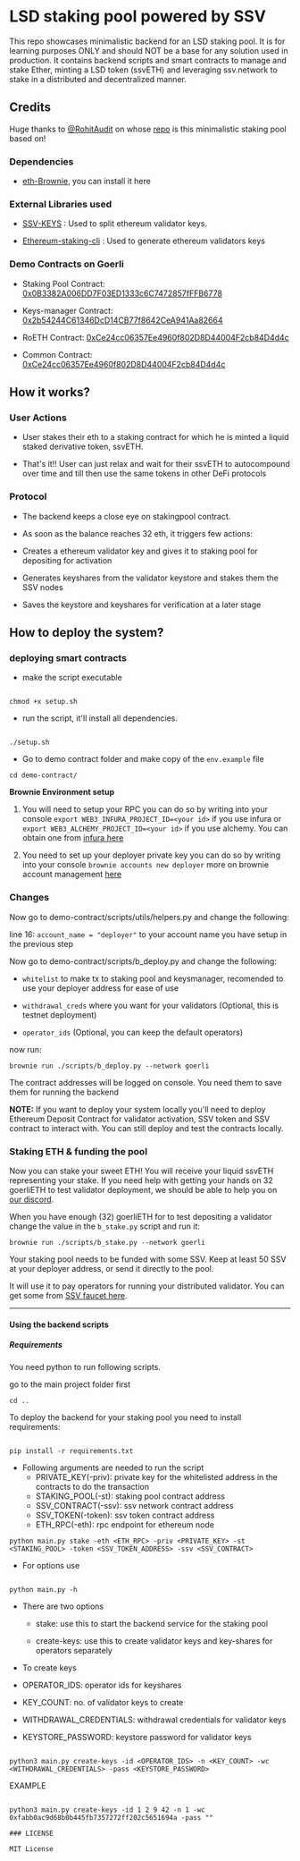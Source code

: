 # LSD staking pool powered by SSV

This repo showcases minimalistic backend for an LSD staking pool. It is for learning purposes ONLY and should NOT be a
base for any solution used in production. It contains backend scripts and smart contracts to manage and stake Ether,
minting a LSD token (ssvETH) and leveraging ssv.network to stake in a distributed and decentralized manner.

## Credits

Huge thanks to [@RohitAudit](https://github.com/RohitAudit) on whose [repo](https://github.com/RohitAudit/ssv-service)
is this minimalistic staking pool based on!

### Dependencies

- [eth-Brownie](https://eth-brownie.readthedocs.io/en/stable/), you can install it here

### External Libraries used

- [SSV-KEYS](https://github.com/bloxapp/ssv-keys.git) : Used to split ethereum validator keys.

- [Ethereum-staking-cli](https://github.com/ethereum/staking-deposit-cli.git) : Used to generate ethereum validators
  keys

### Demo Contracts on Goerli

- Staking Pool
  Contract: [0x0B3382A006DD7F03ED1333c6C7472857fFFB6778](https://goerli.etherscan.io/address/0x0B3382A006DD7F03ED1333c6C7472857fFFB6778#code)

- Keys-manager
  Contract: [0x2b54244C61346DcD14CB77f8642CeA941Aa82664](https://goerli.etherscan.io/address/0x2b54244C61346DcD14CB77f8642CeA941Aa82664#code)

- RoETH
  Contract: [0xCe24cc06357Ee4960f802D8D44004F2cb84D4d4c](https://goerli.etherscan.io/address/0xCe24cc06357Ee4960f802D8D44004F2cb84D4d4c#code)

- Common
  Contract: [0xCe24cc06357Ee4960f802D8D44004F2cb84D4d4c](https://goerli.etherscan.io/address/0xCe24cc06357Ee4960f802D8D44004F2cb84D4d4c#code)

## How it works?

### User Actions

- User stakes their eth to a staking contract for which he is minted a liquid staked derivative token, ssvETH.

- That's it!! User can just relax and wait for their ssvETH to autocompound over time and till then use the same tokens
  in other DeFi protocols

### Protocol

- The backend keeps a close eye on stakingpool contract.

- As soon as the balance reaches 32 eth, it triggers few actions:

- Creates a ethereum validator key and gives it to staking pool for depositing for activation

- Generates keyshares from the validator keystore and stakes them the SSV nodes

- Saves the keystore and keyshares for verification at a later stage

## How to deploy the system?

### deploying smart contracts

- make the script executable

```

chmod +x setup.sh

```

- run the script, it'll install all dependencies.

```

./setup.sh

```

- Go to demo contract folder and make copy of the `env.example` file

```
cd demo-contract/
```

**Brownie Environment setup**

1. You will need to setup your RPC
   you can do so by writing into your console `export WEB3_INFURA_PROJECT_ID=<your id>` if you use infura
   or `export WEB3_ALCHEMY_PROJECT_ID=<your id>` if you use alchemy. You can obtain one
   from [infura here](https://app.infura.io/)

2. You need to set up your deployer private key
   you can do so by writing into your console `brownie accounts new deployer` more on brownie account
   management [here](https://eth-brownie.readthedocs.io/en/stable/account-management.html#local-accounts)

### Changes

Now go to demo-contract/scripts/utils/helpers.py and change the following:

line 16: `account_name = "deployer"` to your account name you have setup in the previous step

Now go to demo-contract/scripts/b_deploy.py and change the following:

- `whitelist` to make tx to staking pool and keysmanager, recomended to use your deployer address for ease of use

- `withdrawal_creds` where you want for your validators (Optional, this is testnet deployment)

- `operator_ids` (Optional, you can keep the default operators)

now run:

```
brownie run ./scripts/b_deploy.py --network goerli
```

The contract addresses will be logged on console. You need them to save them for running the backend

**NOTE:** If you want to deploy your system locally you'll need to deploy Ethereum Deposit Contract for validator
activation, SSV token and SSV contract to interact with. You can still deploy and test the contracts locally.

### Staking ETH & funding the pool

Now you can stake your sweet ETH! You will receive your liquid ssvETH representing your stake. If you need help with
getting your hands on 32 goerliETH to test validator deployment, we should be able to help you
on [our discord](https://discord.com/invite/AbYHBfjkDY).

When you have enough (32) goerliETH for to test depositing a validator change the value in the `b_stake.py` script and
run it:

```
brownie run ./scripts/b_stake.py --network goerli
```

Your staking pool needs to be funded with some SSV. Keep at least 50 SSV at your deployer address, or send it directly
to the pool.

It will use it to pay operators for running your distributed validator. You can get some
from [SSV faucet here](https://faucet.ssv.network/).

---

#### Using the backend scripts

##### Requirements

You need python to run following scripts.

go to the main project folder first

```
cd ..
```

To deploy the backend for your staking pool you need to install requirements:

```

pip install -r requirements.txt

```

- Following arguments are needed to run the script
  - PRIVATE_KEY(-priv): private key for the whitelisted address in the contracts to do the transaction
  - STAKING_POOL(-st): staking pool contract address
  - SSV_CONTRACT(-ssv): ssv network contract address
  - SSV_TOKEN(-token): ssv token contract address
  - ETH_RPC(-eth): rpc endpoint for ethereum node

```
python main.py stake -eth <ETH_RPC> -priv <PRIVATE_KEY> -st <STAKING_POOL> -token <SSV_TOKEN_ADDRESS> -ssv <SSV_CONTRACT>
```

- For options use

```

python main.py -h

```

- There are two options

  - stake: use this to start the backend service for the staking pool

  - create-keys: use this to create validator keys and key-shares for operators separately

- To create keys

- OPERATOR_IDS: operator ids for keyshares

- KEY_COUNT: no. of validator keys to create

- WITHDRAWAL_CREDENTIALS: withdrawal credentials for validator keys

- KEYSTORE_PASSWORD: keystore password for validator keys

```

python3 main.py create-keys -id <OPERATOR_IDS> -n <KEY_COUNT> -wc <WITHDRAWAL_CREDENTIALS> -pass <KEYSTORE_PASSWORD>

```

EXAMPLE

```

python3 main.py create-keys -id 1 2 9 42 -n 1 -wc 0xfabb0ac9d68b0b445fb7357272ff202c5651694a -pass ""

### LICENSE

MIT License
```
